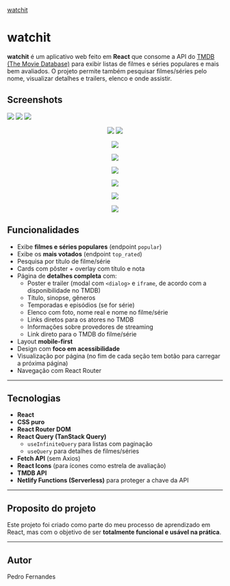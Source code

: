 [watchit](https://watchit123.netlify.app/)

# watchit

**watchit** é um aplicativo web feito em **React** que consome a API do [TMDB (The Movie Database)](https://www.themoviedb.org/) para exibir listas de filmes e séries populares e mais bem avaliados. O projeto permite também pesquisar filmes/séries pelo nome, visualizar detalhes e trailers, elenco e onde assistir.

## Screenshots

<p>
  <img loading="lazy" src="/Screenshots/img01.jpg"/>
  <img loading="lazy" src="/Screenshots/img02.jpg"/>
  <img loading="lazy" src="/Screenshots/img12.jpg"/>
</p>

<p align="center">
  <img loading="lazy" src="/Screenshots/img13.jpg"/>
  <img loading="lazy" src="/Screenshots/img14.jpg"/>
</p>

<p align="center">
  <img loading="lazy" src="/Screenshots/img05.jpg"/>
</p>

<p align="center">
  <img loading="lazy" src="/Screenshots/img06.jpg"/>
</p>

<p align="center">
  <img loading="lazy" src="/Screenshots/img07.jpg"/>
</p>

<p align="center">
  <img loading="lazy" src="/Screenshots/img08.jpg"/>
</p>

<p align="center">
  <img loading="lazy" src="/Screenshots/img09.jpg"/>
</p>

<p align="center">
  <img loading="lazy" src="/Screenshots/img10.jpg"/>
</p>

## Funcionalidades

- Exibe **filmes e séries populares** (endpoint `popular`)
- Exibe os **mais votados** (endpoint `top_rated`)
- Pesquisa por título de filme/série
- Cards com pôster + overlay com título e nota
- Página de **detalhes completa** com:
  - Poster e trailer (modal com `<dialog>` e `iframe`, de acordo com a disponibilidade no TMDB)
  - Título, sinopse, gêneros
  - Temporadas e episódios (se for série)
  - Elenco com foto, nome real e nome no filme/série
  - Links diretos para os atores no TMDB
  - Informações sobre provedores de streaming
  - Link direto para o TMDB do filme/série
- Layout **mobile-first**
- Design com **foco em acessibilidade**
- Visualização por página (no fim de cada seção tem botão para carregar a próxima página)
- Navegação com React Router

---

## Tecnologias

- **React**
- **CSS puro**
- **React Router DOM**
- **React Query (TanStack Query)**
  - `useInfiniteQuery` para listas com paginação
  - `useQuery` para detalhes de filmes/séries
- **Fetch API** (sem Axios)
- **React Icons** (para ícones como estrela de avaliação)
- **TMDB API**
- **Netlify Functions (Serverless)** para proteger a chave da API

---

## Proposito do projeto

Este projeto foi criado como parte do meu processo de aprendizado em React, mas com o objetivo de ser **totalmente funcional e usável na prática**.

---

## Autor
Pedro Fernandes

